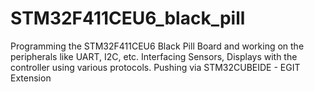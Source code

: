 # STM32F411CEU6_black_pill
Programming the STM32F411CEU6 Black Pill Board and working on the peripherals like UART, I2C, etc. Interfacing Sensors, Displays with the controller using various protocols.
Pushing via STM32CUBEIDE - EGIT Extension
